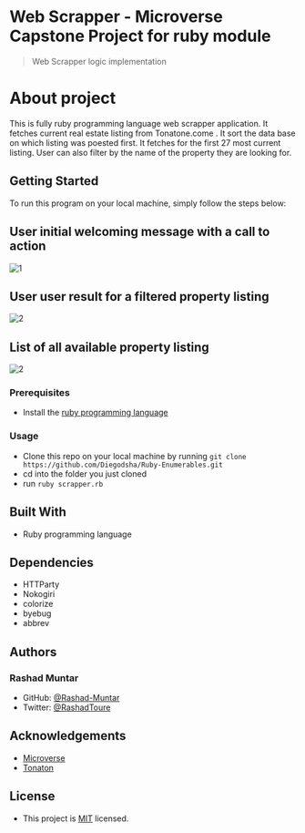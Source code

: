 # Web Scrapper - Microverse Capstone Project for ruby module
>Web Scrapper logic implementation

# About project
This is fully ruby programming language web scrapper application. It fetches current real estate listing from  Tonatone.come . It sort the data base on which listing was poested first. It fetches for the first 27 most current listing. User can also filter by the name of the property they are looking for.  


## Getting Started
To run this program on your local machine, simply follow the steps below:

## User initial welcoming message with a call to action
![1](https://user-images.githubusercontent.com/58520480/110329222-2aed0180-7fd1-11eb-8281-9797e49569be.PNG)

## User user result for a filtered property listing
![2](https://user-images.githubusercontent.com/58520480/110329407-64be0800-7fd1-11eb-9ba1-f8d015fb4e27.PNG)

## List of all available property listing
![2](https://user-images.githubusercontent.com/58520480/110329407-64be0800-7fd1-11eb-9ba1-f8d015fb4e27.PNG)

### Prerequisites
* Install the [ruby programming language](https://www.ruby-lang.org/en/documentation/installation/)

### Usage
* Clone this repo on your local machine by running `git clone https://github.com/Diegodsha/Ruby-Enumerables.git`
* cd into the folder you just cloned
* run `ruby scrapper.rb`

## Built With
* Ruby programming language

## Dependencies
* HTTParty
* Nokogiri
* colorize
* byebug
* abbrev

## Authors

### Rashad Muntar
* GitHub: [@Rashad-Muntar](https://github.com/Rashad-Muntar)
* Twitter: [@RashadToure](https://twitter.com/twitterhandle)


## Acknowledgements
* [Microverse](https://www.microverse.org)
* [Tonaton](https://tonaton.com/)

## License
* This project is [MIT](https://github.com/Rashad-Muntar/Real-Estate-Scrapper/tree/feature/scrapper/LICENSE) licensed.
